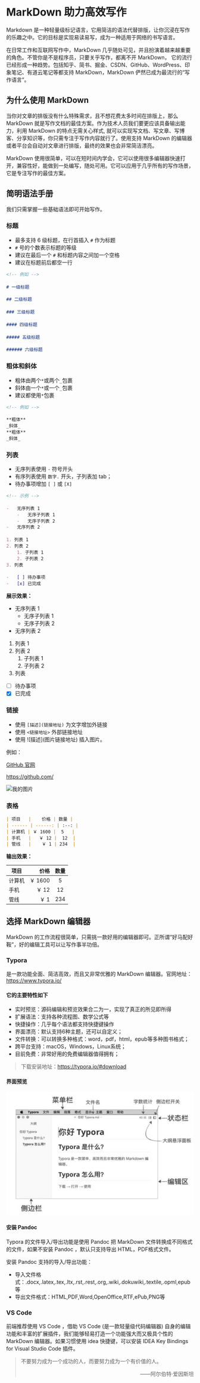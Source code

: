 # MarkDown 助力高效写作

Markdown 是一种轻量级标记语言，它用简洁的语法代替排版，让你沉浸在写作的乐趣之中。它的目标是实现易读易写，成为一种适用于网络的书写语言。

在日常工作和互联网写作中，MarkDown 几乎随处可见，并且扮演着越来越重要的角色。不管你是不是程序员，只要关乎写作，都离不开 MarkDown， 它的流行已经形成一种趋势。包括知乎、简书、掘金、CSDN、GitHub、WordPress、印象笔记、有道云笔记等都支持 MarkDown，MarkDown 俨然已成为最流行的“写作语言”。

## 为什么使用 MarkDown

当你对文章的排版没有什么特殊需求，且不想花费太多时间在排版上，那么 MarkDown 就是写作文档的最佳方案。作为技术人员我们要更应该具备输出能力，利用 MarkDown 的特点无需关心样式, 就可以实现写文档、写文章、写博客、分享知识等，你只需专注于写作内容就行了。使用支持 MarkDown 的编辑器或者平台会自动对文章进行排版，最终的效果也会非常简洁漂亮。

MarkDown 使用很简单，可以在短时间内学会，它可以使用很多编辑器快速打开，兼容性好，能做到一处编写，随处可用。它可以应用于几乎所有的写作场景，它是专注写作的最佳方案。

## 简明语法手册

我们只需掌握一些基础语法即可开始写作。

### 标题

-   最多支持 6 级标题，在行首插入 `#` 作为标题
-   `#` 号的个数表示标题的等级
-   建议在最后一个 `#` 和标题内容之间加一个空格
-   建议在标题前后都空一行

```md
<!-- 例如 -->

# 一级标题

## 二级标题

### 三级标题

#### 四级标题

##### 五级标题

###### 六级标题
```

### 粗体和斜体

-   粗体由两个`*`或两个`_`包裹
-   斜体由一个`*`或一个`_`包裹
-   建议都使用`*`包裹

```md
<!-- 例如 -->

**粗体**
_斜体_
**粗体**
_斜体_
```

### 列表

-   无序列表使用 `-` 符号开头
-   有序列表使用 `数字.` 开头，子列表加 tab；
-   待办事项增加 `[ ]` 或 `[X]`

```md
<!-- 示例 -->

-   无序列表 1
    -   无序子列表 1
    -   无序子列表 2
-   无序列表 2

1. 列表 1
2. 列表 2
    1. 子列表 1
    2. 子列表 2
3. 列表

-   [ ] 待办事项
-   [x] 已完成
```

**展示效果：**

-   无序列表 1
    -   无序子列表 1
    -   无序子列表 2
-   无序列表 2

1. 列表 1
2. 列表 2
    1. 子列表 1
    2. 子列表 2
3. 列表

-   [ ] 待办事项
-   [x] 已完成

### 链接

-   使用 `[描述](链接地址)` 为文字增加外链接
-   使用 `<链接地址>` 外部链接地址
-   使用 \!\[描述](图片链接地址) 插入图片。

例如：

[GitHub 官网](https://github.com/)

<https://github.com/>

![我的图片](https://dss1.bdstatic.com/70cFuXSh_Q1YnxGkpoWK1HF6hhy/it/u=3629371921,2420870156&fm=26&gp=0.jpg)

### 表格

```md
| 项目   |    价格 | 数量 |
| ------ | ------: | :--: |
| 计算机 | ￥ 1600 |  5   |
| 手机   |   ￥ 12 |  12  |
| 管线   |    ￥ 1 | 234  |
```

**输出效果：**

| 项目   |    价格 | 数量 |
| ------ | ------: | :--: |
| 计算机 | ￥ 1600 |  5   |
| 手机   |   ￥ 12 |  12  |
| 管线   |    ￥ 1 | 234  |

## 选择 MarkDown 编辑器

MarkDown 的工作流程很简单，只需挑一款好用的编辑器即可。正所谓“好马配好鞍”，好的编辑工具可以让写作事半功倍。

### Typora

是一款功能全面、简洁高效，而且又非常优雅的 MarkDown 编辑器。官网地址：<https://www.typora.io/>

#### 它的主要特性如下

- 实时预览：源码编辑和预览效果合二为一，实现了真正的所见即所得
- 扩展语法：支持各种流程图、数学公式等
- 快捷操作：几乎每个语法都支持快捷键操作
- 界面漂亮：默认支持6种主题，还可以自定义；
- 文件转换：可以转换多种格式：word，pdf，html，epub等多种图书格式；
- 跨平台支持：macOS，Windows，Linux系统；
- 目前免费：非常好用的免费编辑器值得拥有；

> 下载安装地址：<https://typora.io/#download>

#### 界面预览

![Typora](../assets/Typora.jpeg)

#### 安装 Pandoc

Typora 的文件导入/导出功能是使用 Pandoc 把 MarkDown 文件转换成不同格式的文件，如果不安装 Pandoc ，默认只支持导出 HTML，PDF格式文件。

安装 Pandoc 支持的导入/导出功能：

- 导入文件格式：.docx,.latex,.tex,.ltx,.rst,.rest,.org,.wiki,.dokuwiki,.textile,.opml,epub等
- 导出文件格式：HTML,PDF,Word,OpenOffice,RTF,ePub,PNG等

### VS Code

前端推荐使用 VS Code ，借助 VS Code (是一款轻量级代码编辑器) 自身的编辑功能和丰富的扩展插件，我们能够轻易打造一个功能强大而又极具个性的 MarkDown 编辑器。如果习惯使用 idea 快捷键，可以安装 IDEA Key Bindings for Visual Studio Code 插件。

> 不要努力成为一个成功的人，而要努力成为一个有价值的人。
>
> <p align="right">——阿尔伯特·爱因斯坦</p>


